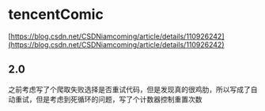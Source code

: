# tencentComic


[https://blog.csdn.net/CSDNiamcoming/article/details/110926242](https://blog.csdn.net/CSDNiamcoming/article/details/110926242)


## 2.0
之前考虑写了个爬取失败选择是否重试代码，但是发现真的很鸡肋，所以写成了自动重试，但是考虑到死循环的问题，写了个计数器控制重置次数
